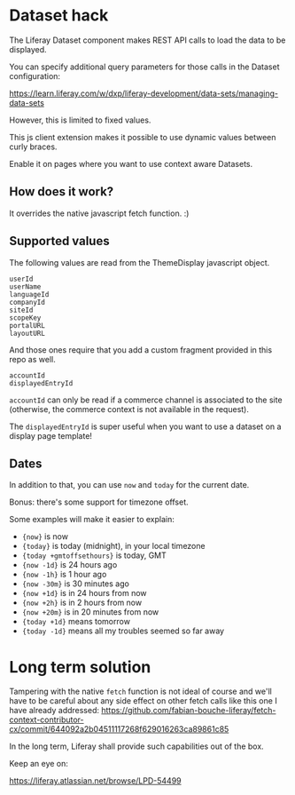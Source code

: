 # Dataset hack

The Liferay Dataset component makes REST API calls to load the data to be displayed.

You can specify additional query parameters for those calls in the Dataset configuration:

https://learn.liferay.com/w/dxp/liferay-development/data-sets/managing-data-sets

However, this is limited to fixed values.

This js client extension makes it possible to use dynamic values between curly braces.

Enable it on pages where you want to use context aware Datasets.

## How does it work?

It overrides the native javascript fetch function. :)

## Supported values

The following values are read from the ThemeDisplay javascript object.

```
userId
userName
languageId
companyId
siteId
scopeKey
portalURL
layoutURL
```

And those ones require that you add a custom fragment provided in this repo as well.

```
accountId
displayedEntryId
```

`accountId` can only be read if a commerce channel is associated to the site (otherwise, the commerce context is not available in the request).

The `displayedEntryId` is super useful when you want to use a dataset on a display page template!

## Dates

In addition to that, you can use `now` and `today` for the current date.

Bonus: there's some support for timezone offset.

Some examples will make it easier to explain:

 - `{now}` is now
 - `{today}` is today (midnight), in your local timezone
 - `{today +gmtoffsethours}` is today, GMT
 - `{now -1d}` is 24 hours ago
 - `{now -1h}` is 1 hour ago
 - `{now -30m}` is 30 minutes ago
 - `{now +1d}` is in 24 hours from now
 - `{now +2h}` is in 2 hours from now
 - `{now +20m}` is in 20 minutes from now
 - `{today +1d}` means tomorrow
 - `{today -1d}` means all my troubles seemed so far away

# Long term solution

Tampering with the native `fetch` function is not ideal of course and we'll have to be careful about any side effect on other fetch calls like this one I have already addressed: https://github.com/fabian-bouche-liferay/fetch-context-contributor-cx/commit/644092a2b04511117268f629016263ca89861c85

In the long term, Liferay shall provide such capabilities out of the box.

Keep an eye on:

https://liferay.atlassian.net/browse/LPD-54499
